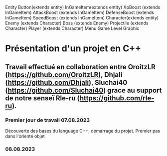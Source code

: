 Entity 
    Button(extends entity)
    InGameItem(extends entity)
        XpBoost (extends InGameItem)
        AttackBoost (extends InGameItem)
        DefenseBoost (extends InGameItem)
        SpeedBoost (extends InGameItem)
    Character(extends entity)
        Enemy (extends Character)
            Boss (extends Enemy)
        Projectile (extends Character)
        Player (extends Character)
Menu
Game
Level
Graphic


# Présentation d'un projet en C++

## Travail effectué en collaboration entre OroitzLR (https://github.com/OroitzLR), Dhjali (https://github.com/Dhjali), Sluchai40 (https://github.com/Sluchai40) grace au support de notre senseï Rle-ru (https://github.com/rle-ru).

### Premier jour de travail 07.08.2023

Découverte des bases du language C++, démarrage du projet.
Premier pas dans l'orienté objet

### 08.08.2023

